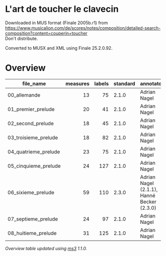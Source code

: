 # L'art de toucher le clavecin

Downloaded in MUS format (Finale 2005b.r1) from https://www.musicalion.com/de/scores/notes/composition/detailed-search-composition?content=couperin+toucher \
Don't distribute.

Converted to MUSX and XML using Finale 25.2.0.92.

# Overview
|     file_name      |measures|labels|standard|                annotators                |reviewers|
|--------------------|-------:|-----:|--------|------------------------------------------|---------|
|00_allemande        |      13|    75|2.1.0   |Adrian Nagel                              |         |
|01_premier_prelude  |      20|    41|2.1.0   |Adrian Nagel                              |         |
|02_second_prelude   |      18|    45|2.1.0   |Adrian Nagel                              |         |
|03_troisieme_prelude|      18|    82|2.1.0   |Adrian Nagel                              |         |
|04_quatrieme_prelude|      23|    75|2.1.0   |Adrian Nagel                              |         |
|05_cinquieme_prelude|      24|   127|2.1.0   |Adrian Nagel                              |         |
|06_sixieme_prelude  |      59|   110|2.3.0   |Adrian Nagel (2.1.1), Hanné Becker (2.3.0)|         |
|07_septieme_prelude |      24|    97|2.1.0   |Adrian Nagel                              |         |
|08_huitieme_prelude |      31|   125|2.1.0   |Adrian Nagel                              |         |


*Overview table updated using [ms3](https://johentsch.github.io/ms3/) 1.1.0.*
